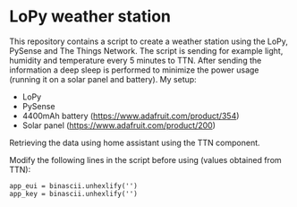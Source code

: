 # LoPy weather station

This repository contains a script to create a weather station using the LoPy, PySense and The Things Network. The script is sending for example light, humidity and temperature every 5 minutes to TTN. After sending the information a deep sleep is performed to minimize the power usage (running it on a solar panel and battery). My setup:
- LoPy
- PySense
- 4400mAh battery (https://www.adafruit.com/product/354)
- Solar panel (https://www.adafruit.com/product/200)

Retrieving the data using home assistant using the TTN component.

Modify the following lines in the script before using (values obtained from TTN):
```
app_eui = binascii.unhexlify('')
app_key = binascii.unhexlify('')
```
